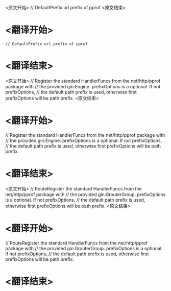 
<原文开始>
	// DefaultPrefix url prefix of pprof
<原文结束>

# <翻译开始>
	// DefaultPrefix url prefix of pprof
# <翻译结束>


<原文开始>
// Register the standard HandlerFuncs from the net/http/pprof package with
// the provided gin.Engine. prefixOptions is a optional. If not prefixOptions,
// the default path prefix is used, otherwise first prefixOptions will be path prefix.
<原文结束>

# <翻译开始>
// Register the standard HandlerFuncs from the net/http/pprof package with
// the provided gin.Engine. prefixOptions is a optional. If not prefixOptions,
// the default path prefix is used, otherwise first prefixOptions will be path prefix.
# <翻译结束>


<原文开始>
// RouteRegister the standard HandlerFuncs from the net/http/pprof package with
// the provided gin.GrouterGroup. prefixOptions is a optional. If not prefixOptions,
// the default path prefix is used, otherwise first prefixOptions will be path prefix.
<原文结束>

# <翻译开始>
// RouteRegister the standard HandlerFuncs from the net/http/pprof package with
// the provided gin.GrouterGroup. prefixOptions is a optional. If not prefixOptions,
// the default path prefix is used, otherwise first prefixOptions will be path prefix.
# <翻译结束>

